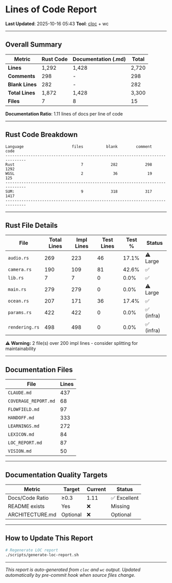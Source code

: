 # Lines of Code Report

**Last Updated**: 2025-10-16 05:43
**Tool**: [cloc](https://github.com/AlDanial/cloc) + wc

---

## Overall Summary

| Metric | Rust Code | Documentation (.md) | Total |
|--------|-----------|---------------------|-------|
| **Lines** | 1,292 | 1,428 | 2,720 |
| **Comments** | 298 | - | 298 |
| **Blank Lines** | 282 | - | 282 |
| **Total Lines** | 1,872 | 1,428 | 3,300 |
| **Files** | 7 | 8 | 15 |

**Documentation Ratio**: 1.11 lines of docs per line of code

---

## Rust Code Breakdown

```
Language                     files          blank        comment           code
-------------------------------------------------------------------------------
Rust                             7            282            298           1292
WGSL                             2             36             19            125
-------------------------------------------------------------------------------
SUM:                             9            318            317           1417
-------------------------------------------------------------------------------
```

---

## Rust File Details

| File | Total Lines | Impl Lines | Test Lines | Test % | Status |
|------|-------------|------------|------------|--------|--------|
| `audio.rs` | 269 | 223 | 46 | 17.1% | ⚠️ Large |
| `camera.rs` | 190 | 109 | 81 | 42.6% | ✅ |
| `lib.rs` | 7 | 7 | 0 | 0.0% | ✅ |
| `main.rs` | 279 | 279 | 0 | 0.0% | ⚠️ Large |
| `ocean.rs` | 207 | 171 | 36 | 17.4% | ✅ |
| `params.rs` | 422 | 422 | 0 | 0.0% | ✅ (infra) |
| `rendering.rs` | 498 | 498 | 0 | 0.0% | ✅ (infra) |

**⚠️ Warning:** 2 file(s) over 200 impl lines - consider splitting for maintainability

---

## Documentation Files

| File | Lines |
|------|-------|
| `CLAUDE.md` | 437 |
| `COVERAGE_REPORT.md` | 68 |
| `FLOWFIELD.md` | 97 |
| `HANDOFF.md` | 333 |
| `LEARNINGS.md` | 272 |
| `LEXICON.md` | 84 |
| `LOC_REPORT.md` | 87 |
| `VISION.md` | 50 |

---

## Documentation Quality Targets

| Metric | Target | Current | Status |
|--------|--------|---------|--------|
| Docs/Code Ratio | ≥0.3 | 1.11 | ✅ Excellent |
| README exists | Yes | ❌ | Missing |
| ARCHITECTURE.md | Optional | ❌ | Optional |

---

## How to Update This Report

```bash
# Regenerate LOC report
./scripts/generate-loc-report.sh
```

---

*This report is auto-generated from `cloc` and `wc` output.*
*Updated automatically by pre-commit hook when source files change.*
